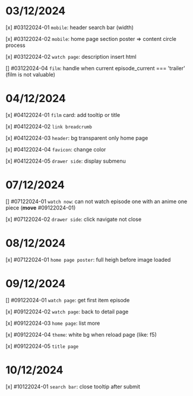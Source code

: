 # 03/12/2024

[x] #03122024-01 `mobile`: header search bar (width)

[x] #03122024-02 `mobile`: home page section poster => content circle process

[x] #03122024-02 `watch page`: description insert html

[] #03122024-04 `film`: handle when current episode_current === 'trailer' (film is not valuable)

# 04/12/2024

[x] #04122024-01 `film` card: add tooltip or title

[x] #04122024-02 `link breadcrumb`

[x] #04122024-03 `header`: bg transparent only home page

[x] #04122024-04 `favicon`: change color

[x] #04122024-05 `drawer side`: display submenu

# 07/12/2024

[] #07122024-01 `watch now`: can not watch episode one with an anime one piece (**move** #09122024-01)

[x] #07122024-02 `drawer side`: click navigate not close

# 08/12/2024

[x] #07122024-01 `home page poster`: full heigh before image loaded

# 09/12/2024

[] #09122024-01 `watch page`: get first item episode

[x] #09122024-02 `watch page`: back to detail page

[x] #09122024-03 `home page`: list more

[x] #09122024-04 `theme`: white bg when reload page (like: f5)

[x] #09122024-05 `title page`

# 10/12/2024

[x] #10122024-01 `search bar`: close tooltip after submit
